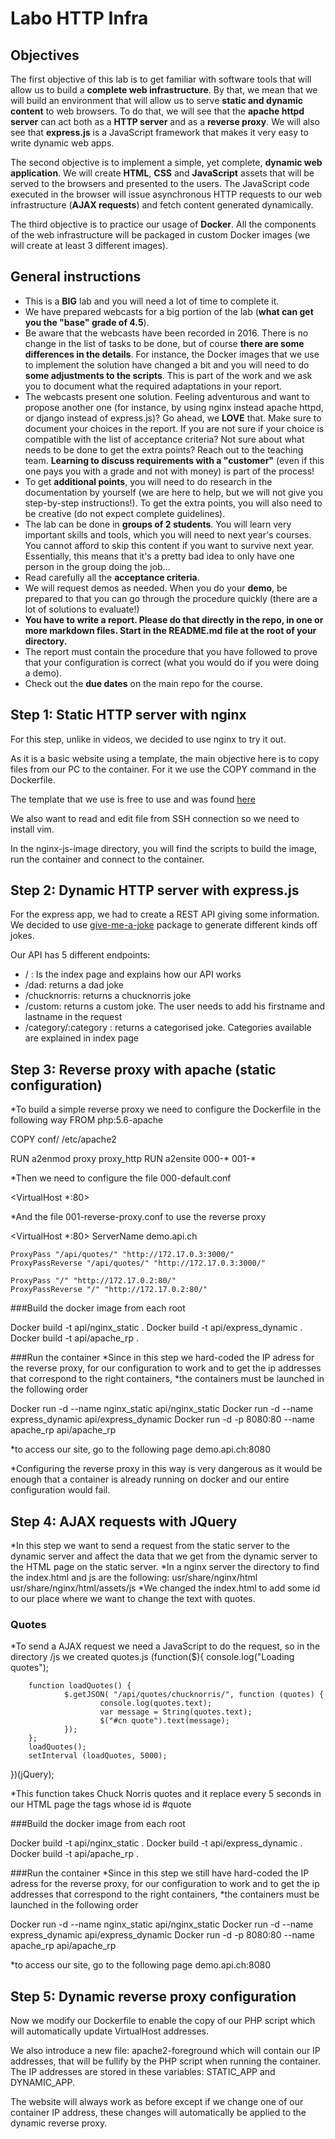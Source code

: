 # Labo HTTP Infra

## Objectives

The first objective of this lab is to get familiar with software tools that will allow us to build a **complete web infrastructure**. By that, we mean that we will build an environment that will allow us to serve **static and dynamic content** to web browsers. To do that, we will see that the **apache httpd server** can act both as a **HTTP server** and as a **reverse proxy**. We will also see that **express.js** is a JavaScript framework that makes it very easy to write dynamic web apps.

The second objective is to implement a simple, yet complete, **dynamic web application**. We will create **HTML**, **CSS** and **JavaScript** assets that will be served to the browsers and presented to the users. The JavaScript code executed in the browser will issue asynchronous HTTP requests to our web infrastructure (**AJAX requests**) and fetch content generated dynamically.

The third objective is to practice our usage of **Docker**. All the components of the web infrastructure will be packaged in custom Docker images (we will create at least 3 different images).

## General instructions

* This is a **BIG** lab and you will need a lot of time to complete it. 
* We have prepared webcasts for a big portion of the lab (**what can get you the "base" grade of 4.5**).
* Be aware that the webcasts have been recorded in 2016. There is no change in the list of tasks to be done, but of course **there are some differences in the details**. For instance, the Docker images that we use to implement the solution have changed a bit and you will need to do **some adjustments to the scripts**. This is part of the work and we ask you to document what the required adaptations in your report.
* The webcasts present one solution. Feeling adventurous and want to propose another one (for instance, by using nginx instead apache httpd, or django instead of express.js)? Go ahead, we **LOVE** that. Make sure to document your choices in the report. If you are not sure if your choice is compatible with the list of acceptance criteria? Not sure about what needs to be done to get the extra points? Reach out to the teaching team. **Learning to discuss requirements with a "customer"** (even if this one pays you with a grade and not with money) is part of the process!
* To get **additional points**, you will need to do research in the documentation by yourself (we are here to help, but we will not give you step-by-step instructions!). To get the extra points, you will also need to be creative (do not expect complete guidelines).
* The lab can be done in **groups of 2 students**. You will learn very important skills and tools, which you will need to next year's courses. You cannot afford to skip this content if you want to survive next year. Essentially, this means that it's a pretty bad idea to only have one person in the group doing the job...
* Read carefully all the **acceptance criteria**.
* We will request demos as needed. When you do your **demo**, be prepared to that you can go through the procedure quickly (there are a lot of solutions to evaluate!)
* **You have to write a report. Please do that directly in the repo, in one or more markdown files. Start in the README.md file at the root of your directory.**
* The report must contain the procedure that you have followed to prove that your configuration is correct (what you would do if you were doing a demo).
* Check out the **due dates** on the main repo for the course.


## Step 1: Static HTTP server with nginx

For this step, unlike in videos, we decided to use nginx to try it out.

As it is a basic website using a template, the main objective here is to copy files from our PC to the container. For it we use the COPY command in the Dockerfile.

The template that we use is free to use and was found [here](https://bootstrapmade.com/knight-free-bootstrap-theme/)

We also want to read and edit file from SSH connection so we need to install vim.

In the nginx-js-image directory, you will find the scripts to build the image, run the container and connect to the container.

## Step 2: Dynamic HTTP server with express.js

For the express app, we had to create a REST API giving some information. We decided to use [give-me-a-joke](https://www.npmjs.com/package/give-me-a-joke) package to generate different kinds off jokes.

Our API has 5 different endpoints:
* / : Is the index page and explains how our API works
* /dad: returns a dad joke
* /chucknorris: returns a chucknorris joke
* /custom: returns a custom joke. The user needs to add his firstname and lastname in the request
* /category/:category : returns a categorised joke. Categories available are explained in index page


## Step 3: Reverse proxy with apache (static configuration)

*To build a simple reverse proxy we need to configure the Dockerfile in the following way
FROM php:5.6-apache

COPY conf/ /etc/apache2

RUN a2enmod proxy proxy_http
RUN a2ensite 000-* 001-*

*Then we need to configure the file 000-default.conf

<VirtualHost *:80>
</VirtualHost>

*And the file 001-reverse-proxy.conf to use the reverse proxy

<VirtualHost *:80>
	ServerName demo.api.ch
	
	ProxyPass "/api/quotes/" "http://172.17.0.3:3000/"
	ProxyPassReverse "/api/quotes/" "http://172.17.0.3:3000/"
	
	ProxyPass "/" "http://172.17.0.2:80/"
	ProxyPassReverse "/" "http://172.17.0.2:80/"
</VirtualHost>

###Build the docker image from each root

Docker build -t api/nginx_static .
Docker build -t api/express_dynamic .
Docker build -t api/apache_rp .

###Run the container
*Since in this step we hard-coded the IP adress for the reverse proxy, for our configuration to work and to get the ip addresses that correspond to the right containers, 
*the containers must be launched in the following order

Docker run -d --name nginx_static api/nginx_static
Docker run -d --name express_dynamic api/express_dynamic
Docker run -d -p 8080:80 --name apache_rp api/apache_rp

*to access our site, go to the following page demo.api.ch:8080

*Configuring the reverse proxy in this way is very dangerous as it would be enough that a container is already running on docker and our entire configuration would fail.



## Step 4: AJAX requests with JQuery

*In this step we want to send a request from the static server to the dynamic server and affect the data that we get from the dynamic server to the HTML page on the static server.
*In a nginx server the directory to find the index.html and js are the following:
usr/share/nginx/html
usr/share/nginx/html/assets/js
*We changed the index.html to add some id to our place where we want to change the text with quotes.
<h3 id="quote" data-aos="fade-up">Quotes</h2>
*To send a AJAX request we need a JavaScript to do the request, so in the directory /js we created quotes.js
(function($){
        console.log("Loading quotes");

        function loadQuotes() {
                $.getJSON( "/api/quotes/chucknorris/", function (quotes) {
                        console.log(quotes.text);
                        var message = String(quotes.text);
                        $("#cn quote").text(message);
                });
        };
        loadQuotes();
        setInterval (loadQuotes, 5000);
})(jQuery);

*This function takes Chuck Norris quotes and it replace every 5 seconds in our HTML page the tags whose id is #quote

###Build the docker image from each root

Docker build -t api/nginx_static .
Docker build -t api/express_dynamic .
Docker build -t api/apache_rp .

###Run the container
*Since in this step we still have hard-coded the IP adress for the reverse proxy, for our configuration to work and to get the ip addresses that correspond to the right containers, 
*the containers must be launched in the following order

Docker run -d --name nginx_static api/nginx_static
Docker run -d --name express_dynamic api/express_dynamic
Docker run -d -p 8080:80 --name apache_rp api/apache_rp

*to access our site, go to the following page demo.api.ch:8080

## Step 5: Dynamic reverse proxy configuration

Now we modify our Dockerfile to enable the copy of our PHP script which will automatically update VirtualHost addresses.

We also introduce a new file: apache2-foreground which will contain our IP addresses, that will be fullify by the PHP script when running the container.
The IP addresses are stored in these variables: STATIC_APP and DYNAMIC_APP.

The website will always work as before except if we change one of our container IP address, these changes will automatically be applied to the dynamic reverse proxy.
